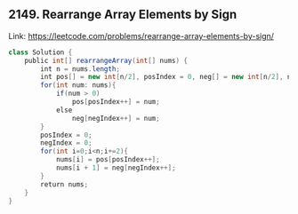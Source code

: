 ## 2149. Rearrange Array Elements by Sign
Link: https://leetcode.com/problems/rearrange-array-elements-by-sign/

```java
class Solution {
    public int[] rearrangeArray(int[] nums) {
        int n = nums.length;
        int pos[] = new int[n/2], posIndex = 0, neg[] = new int[n/2], negIndex = 0;
        for(int num: nums){
            if(num > 0)
                pos[posIndex++] = num;
            else
                neg[negIndex++] = num;
        }
        posIndex = 0;
        negIndex = 0;
        for(int i=0;i<n;i+=2){
            nums[i] = pos[posIndex++];
            nums[i + 1] = neg[negIndex++];
        }
        return nums;
    }
}
```
